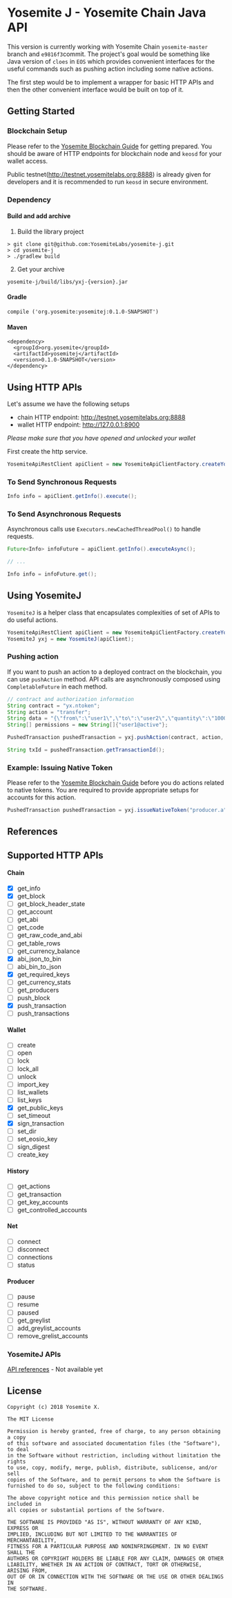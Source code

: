 # Yosemite J - Yosemite Chain Java API

This version is currently working with Yosemite Chain `yosemite-master` branch and `e9816f3`commit.
The project's goal would be something like Java version of `cloes` in `EOS` which provides convenient interfaces for the useful commands such as pushing action including some native actions.

The first step would be to implement a wrapper for basic HTTP APIs and then the other convenient interface would be built on top of it.

## Getting Started

### Blockchain Setup
Please refer to the [Yosemite Blockchain Guide](https://github.com/YosemiteLabs/yosemite-public-blockchain/blob/yosemite-master/yosemite_bios/yosemite_bios_testnet_permissioned.md) for getting prepared.
You should be aware of HTTP endpoints for blockchain node and `keosd` for your wallet access.

Public testnet(http://testnet.yosemitelabs.org:8888) is already given for developers and it is recommended to run `keosd` in secure environment. 

### Dependency

#### Build and add archive
1. Build the library project
```
> git clone git@github.com:YosemiteLabs/yosemite-j.git
> cd yosemite-j 
> ./gradlew build
```

2. Get your archive
```
yosemite-j/build/libs/yxj-{version}.jar
```

#### Gradle
```
compile ('org.yosemite:yosemitej:0.1.0-SNAPSHOT')
```

#### Maven
```
<dependency>
  <groupId>org.yosemite</groupId>
  <artifactId>yosemitej</artifactId>
  <version>0.1.0-SNAPSHOT</version>
</dependency>
```

## Using HTTP APIs
Let's assume we have the following setups
* chain HTTP endpoint: http://testnet.yosemitelabs.org:8888
* wallet HTTP endpoint: http://127.0.0.1:8900

_Please make sure that you have opened and unlocked your wallet_

First create the http service.
```java
YosemiteApiRestClient apiClient = new YosemiteApiClientFactory.createYosemiteApiClient("http://testnet.yosemitelabs.org:8888", "http://127.0.0.1:8900");
```

### To Send Synchronous Requests
```java
Info info = apiClient.getInfo().execute();
```

### To Send Asynchronous Requests
Asynchronous calls use `Executors.newCachedThreadPool()` to handle requests.
```java
Future<Info> infoFuture = apiClient.getInfo().executeAsync();

// ...

Info info = infoFuture.get();
```

## Using YosemiteJ
`YosemiteJ` is a helper class that encapsulates complexities of set of APIs to do useful actions.

```java
YosemiteApiRestClient apiClient = new YosemiteApiClientFactory.createYosemiteApiClient("http://testnet.yosemitelabs.org:8888", "http://127.0.0.1:8900");
YosemiteJ yxj = new YosemiteJ(apiClient);
```

### Pushing action
If you want to push an action to a deployed contract on the blockchain, you can use `pushAction` method.
API calls are asynchronously composed using `CompletableFuture` in each method.

```java
// contract and authorization information
String contract = "yx.ntoken";
String action = "transfer";
String data = "{\"from\":\"user1\",\"to\":\"user2\",\"quantity\":\"1000.0000 DKRW\",\"memo\":\"test\"}";
String[] permissions = new String[]{"user1@active"};

PushedTransaction pushedTransaction = yxj.pushAction(contract, action, data, permissions).join();

String txId = pushedTransaction.getTransactionId();
``` 

### Example: Issuing Native Token
Please refer to the [Yosemite Blockchain Guide](https://github.com/YosemiteLabs/yosemite-public-blockchain/blob/yosemite-master/yosemite_bios/yosemite_bios_testnet_permissioned.md) before you do actions related to native tokens.
You are required to provide appropriate setups for accounts for this action.
```java
PushedTransaction pushedTransaction = yxj.issueNativeToken("producer.a", "10000.0000 DKRW", "sysdepo", "memo", new String[]{"sysdepo@active"}).join();
```

## References 

## Supported HTTP APIs

#### Chain
 - [x] get_info
 - [x] get_block
 - [ ] get_block_header_state
 - [ ] get_account
 - [ ] get_abi
 - [ ] get_code
 - [ ] get_raw_code_and_abi
 - [ ] get_table_rows
 - [ ] get_currency_balance
 - [x] abi_json_to_bin
 - [ ] abi_bin_to_json
 - [x] get_required_keys
 - [ ] get_currency_stats
 - [ ] get_producers
 - [ ] push_block
 - [x] push_transaction
 - [ ] push_transactions

#### Wallet
 - [ ] create
 - [ ] open
 - [ ] lock
 - [ ] lock_all
 - [ ] unlock
 - [ ] import_key
 - [ ] list_wallets
 - [ ] list_keys
 - [x] get_public_keys
 - [ ] set_timeout
 - [x] sign_transaction
 - [ ] set_dir
 - [ ] set_eosio_key
 - [ ] sign_digest
 - [ ] create_key

#### History
 - [ ] get_actions
 - [ ] get_transaction
 - [ ] get_key_accounts
 - [ ] get_controlled_accounts

#### Net
 - [ ] connect
 - [ ] disconnect
 - [ ] connections
 - [ ] status

#### Producer
 - [ ] pause
 - [ ] resume
 - [ ] paused
 - [ ] get_greylist
 - [ ] add_greylist_accounts
 - [ ] remove_grelist_accounts
 
### YosemiteJ APIs
[API references](https://github.com/YosemiteLabs/yosemite-j) - Not available yet
 
## License

    Copyright (c) 2018 Yosemite X.

    The MIT License

    Permission is hereby granted, free of charge, to any person obtaining a copy
    of this software and associated documentation files (the "Software"), to deal
    in the Software without restriction, including without limitation the rights
    to use, copy, modify, merge, publish, distribute, sublicense, and/or sell
    copies of the Software, and to permit persons to whom the Software is
    furnished to do so, subject to the following conditions:

    The above copyright notice and this permission notice shall be included in
    all copies or substantial portions of the Software.

    THE SOFTWARE IS PROVIDED "AS IS", WITHOUT WARRANTY OF ANY KIND, EXPRESS OR
    IMPLIED, INCLUDING BUT NOT LIMITED TO THE WARRANTIES OF MERCHANTABILITY,
    FITNESS FOR A PARTICULAR PURPOSE AND NONINFRINGEMENT. IN NO EVENT SHALL THE
    AUTHORS OR COPYRIGHT HOLDERS BE LIABLE FOR ANY CLAIM, DAMAGES OR OTHER
    LIABILITY, WHETHER IN AN ACTION OF CONTRACT, TORT OR OTHERWISE, ARISING FROM,
    OUT OF OR IN CONNECTION WITH THE SOFTWARE OR THE USE OR OTHER DEALINGS IN
    THE SOFTWARE.